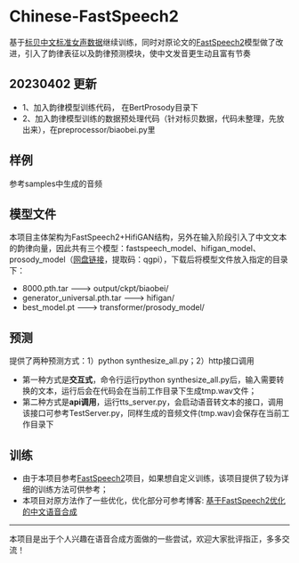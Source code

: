 # Chinese-FastSpeech2
基于[标贝中文标准女声数据](https://www.data-baker.com/data/index/TNtts)继续训练，同时对原论文的[FastSpeech2](https://github.com/ming024/FastSpeech2)模型做了改进，引入了韵律表征以及韵律预测模块，使中文发音更生动且富有节奏 

## 20230402 更新
- 1、加入韵律模型训练代码， 在BertProsody目录下
- 2、加入韵律模型训练的数据预处理代码（针对标贝数据，代码未整理，先放出来），在preprocessor/biaobei.py里

## 样例
参考samples中生成的音频

## 模型文件
本项目主体架构为FastSpeech2+HifiGAN结构，另外在输入阶段引入了中文文本的韵律向量，因此共有三个模型：fastspeech_model、hifigan_model、prosody_model（[网盘链接](https://pan.baidu.com/s/1aizIt1Hg9Xhb1ttCrbzOvQ)，提取码：qgpi），下载后将模型文件放入指定的目录下：
- 8000.pth.tar  --->  output/ckpt/biaobei/
- generator_universal.pth.tar  --->  hifigan/
- best_model.pt  --->  transformer/prosody_model/

## 预测
提供了两种预测方式：1）python synthesize_all.py；2）http接口调用
- 第一种方式是**交互式**，命令行运行python synthesize_all.py后，输入需要转换的文本，运行后会在代码会在当前工作目录下生成tmp.wav文件；
- 第二种方式是**api调用**，运行tts_server.py，会启动语音转文本的接口，调用该接口可参考TestServer.py，同样生成的音频文件(tmp.wav)会保存在当前工作目录下

## 训练
- 由于本项目参考[FastSpeech2](https://github.com/ming024/FastSpeech2)项目，如果想自定义训练，该项目提供了较为详细的训练方法可供参考；
- 本项目对原方法作了一些优化，优化部分可参考博客: [基于FastSpeech2优化的中文语音合成](https://zhuanlan.zhihu.com/p/585086910)

-----
本项目是出于个人兴趣在语音合成方面做的一些尝试，欢迎大家批评指正，多多交流！
